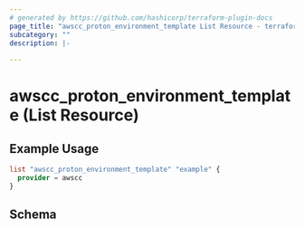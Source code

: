 ```yaml
---
# generated by https://github.com/hashicorp/terraform-plugin-docs
page_title: "awscc_proton_environment_template List Resource - terraform-provider-awscc"
subcategory: ""
description: |-
  
---
```


# awscc_proton_environment_template (List Resource)



## Example Usage

```terraform
list "awscc_proton_environment_template" "example" {
  provider = awscc
}
```

<!-- schema generated by tfplugindocs -->
## Schema
